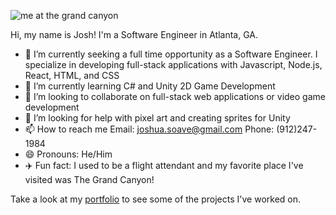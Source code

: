 

![me at the grand canyon](https://imgur.com/DnGjIV1)

Hi, my name is Josh! I'm a Software Engineer in Atlanta, GA.

- :eyes: I’m currently seeking a full time opportunity as a Software Engineer. I specialize in developing full-stack applications with Javascript, Node.js, React, HTML, and CSS
- 🌱 I’m currently learning C# and Unity 2D Game Development 
- 👯 I’m looking to collaborate on full-stack web applications or video game development
- 🤔 I’m looking for help with pixel art and creating sprites for Unity 
- 📫 How to reach me 
Email: joshua.soave@gmail.com
Phone: (912)247-1984
- 😄 Pronouns: He/Him
- :airplane: Fun fact: I used to be a flight attendant and my favorite place I've visited was The Grand Canyon! 


Take a look at my [portfolio](https://joshsoave.com/) to see some of the projects I've worked on.
